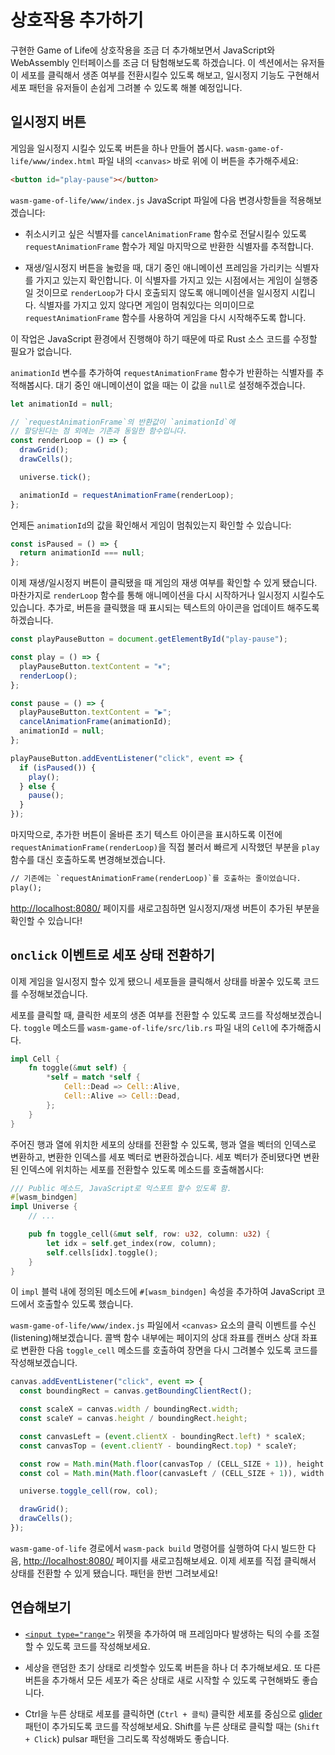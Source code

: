 # 상호작용 추가하기

구현한 Game of Life에 상호작용을 조금 더 추가해보면서 JavaScript와 WebAssembly 인터페이스를 조금 더 탐험해보도록 하겠습니다. 이 섹션에서는 유저들이 세포를 클릭해서 생존 여부를 전환시킬수 있도록 해보고, 일시정지 기능도 구현해서 세포 패턴을 유저들이 손쉽게 그려볼 수 있도록 해볼 예정입니다.

## 일시정지 버튼

게임을 일시정지 시킬수 있도록 버튼을 하나 만들어 봅시다. `wasm-game-of-life/www/index.html` 파일 내의 `<canvas>` 바로 위에 이 버튼을 추가해주세요:

```html
<button id="play-pause"></button>
```

`wasm-game-of-life/www/index.js` JavaScript 파일에 다음 변경사항들을 적용해보겠습니다:

* 취소시키고 싶은 식별자를 `cancelAnimationFrame` 함수로 전달시킬수 있도록 `requestAnimationFrame` 함수가 제일 마지막으로 반환한 식별자를 추적합니다.

* 재생/일시정지 버튼을 눌렀을 때, 대기 중인 애니메이션 프레임을 가리키는 식별자를 가지고 있는지 확인합니다. 이 식별자를 가지고 있는 시점에서는 게임이 실행중일 것이므로 `renderLoop`가 다시 호출되지 않도록 애니메이션을 일시정지 시킵니다. 식별자를 가지고 있지 않다면 게임이 멈춰있다는 의미이므로 `requestAnimationFrame` 함수를 사용하여 게임을 다시 시작해주도록 합니다.

이 작업은 JavaScript 환경에서 진행해야 하기 때문에 따로 Rust 소스 코드를 수정할 필요가 없습니다.

`animationId` 변수를 추가하여 `requestAnimationFrame` 함수가 반환하는 식별자를 추적해봅시다. 대기 중인 애니메이션이 없을 때는 이 값을 `null`로 설정해주겠습니다.

```js
let animationId = null;

// `requestAnimationFrame`의 반환값이 `animationId`에
// 할당된다는 점 외에는 기존과 동일한 함수입니다.
const renderLoop = () => {
  drawGrid();
  drawCells();

  universe.tick();

  animationId = requestAnimationFrame(renderLoop);
};
```

언제든 `animationId`의 값을 확인해서 게임이 멈춰있는지 확인할 수 있습니다:

```js
const isPaused = () => {
  return animationId === null;
};
```

이제 재생/일시정지 버튼이 클릭됐을 때 게임의 재생 여부를 확인할 수 있게 됐습니다. 마찬가지로 `renderLoop` 함수를 통해 애니메이션을 다시 시작하거나 일시정지 시킬수도 있습니다. 추가로, 버튼을 클릭했을 때 표시되는 텍스트의 아이콘을 업데이트 해주도록 하겠습니다.

```js
const playPauseButton = document.getElementById("play-pause");

const play = () => {
  playPauseButton.textContent = "⏸";
  renderLoop();
};

const pause = () => {
  playPauseButton.textContent = "▶";
  cancelAnimationFrame(animationId);
  animationId = null;
};

playPauseButton.addEventListener("click", event => {
  if (isPaused()) {
    play();
  } else {
    pause();
  }
});
```

마지막으로, 추가한 버튼이 올바른 초기 텍스트 아이콘을 표시하도록 이전에 `requestAnimationFrame(renderLoop)`을 직접 불러서 빠르게 시작했던 부분을 `play` 함수를 대신 호출하도록 변경해보겠습니다.

```diff
// 기존에는 `requestAnimationFrame(renderLoop)`를 호출하는 줄이었습니다.
play();
```

[http://localhost:8080/](http://localhost:8080/) 페이지를 새로고침하면 일시정지/재생 버튼이 추가된 부분을 확인할 수 있습니다!

## `onclick` 이벤트로 세포 상태 전환하기

이제 게임을 일시정지 할수 있게 됐으니 세포들을 클릭해서 상태를 바꿀수 있도록 코드를 수정해보겠습니다.

세포를 클릭할 때, 클릭한 세포의 생존 여부를 전환할 수 있도록 코드를 작성해보겠습니다. `toggle` 메소드를 `wasm-game-of-life/src/lib.rs` 파일 내의 `Cell`에 추가해줍시다.

```rust
impl Cell {
    fn toggle(&mut self) {
        *self = match *self {
            Cell::Dead => Cell::Alive,
            Cell::Alive => Cell::Dead,
        };
    }
}
```

주어진 행과 열에 위치한 세포의 상태를 전환할 수 있도록, 행과 열을 벡터의 인덱스로 변환하고, 변환한 인덱스를 세포 벡터로 변환하겠습니다. 세포 벡터가 준비됐다면 변환된 인덱스에 위치하는 세포를 전환할수 있도록 메소드를 호출해봅시다:

```rust
/// Public 메소드, JavaScript로 익스포트 할수 있도록 함.
#[wasm_bindgen]
impl Universe {
    // ...

    pub fn toggle_cell(&mut self, row: u32, column: u32) {
        let idx = self.get_index(row, column);
        self.cells[idx].toggle();
    }
}
```

이 `impl` 블럭 내에 정의된 메소드에 `#[wasm_bindgen]` 속성을 추가하여 JavaScript 코드에서 호출할수 있도록 했습니다.

`wasm-game-of-life/www/index.js` 파일에서 `<canvas>` 요소의 클릭 이벤트를 수신(listening)해보겠습니다. 콜백 함수 내부에는 페이지의 상대 좌표를 캔버스 상대 좌표로 변환한 다음 `toggle_cell` 메소드를 호출하여 장면을 다시 그려볼수 있도록 코드를 작성해보겠습니다.

```js
canvas.addEventListener("click", event => {
  const boundingRect = canvas.getBoundingClientRect();

  const scaleX = canvas.width / boundingRect.width;
  const scaleY = canvas.height / boundingRect.height;

  const canvasLeft = (event.clientX - boundingRect.left) * scaleX;
  const canvasTop = (event.clientY - boundingRect.top) * scaleY;

  const row = Math.min(Math.floor(canvasTop / (CELL_SIZE + 1)), height - 1);
  const col = Math.min(Math.floor(canvasLeft / (CELL_SIZE + 1)), width - 1);

  universe.toggle_cell(row, col);

  drawGrid();
  drawCells();
});
```
`wasm-game-of-life` 경로에서 `wasm-pack build` 명령어를 실행하여 다시 빌드한 다음, [http://localhost:8080/](http://localhost:8080/) 페이지를 새로고침해보세요. 이제 세포를 직접 클릭해서 상태를 전환할 수 있게 됐습니다. 패턴을 한번 그려보세요!

## 연습해보기

* [`<input type="range">`][input-range] 위젯을 추가하여 매 프레임마다 발생하는 틱의 수를 조절할 수 있도록 코드를 작성해보세요.

* 세상을 랜덤한 초기 상태로 리셋할수 있도록 버튼을 하나 더 추가해보세요. 또 다른 버튼을 추가해서 모든 세포가 죽은 상태로 새로 시작할 수 있도록 구현해봐도 좋습니다.

* Ctrl을 누른 상태로 세포를 클릭하면 (`Ctrl + 클릭`) 클릭한 세포를 중심으로 [glider](https://en.wikipedia.org/wiki/Glider_(Conway%27s_Life)) 패턴이 추가되도록 코드를 작성해보세요. Shift를 누른 상태로 클릭할 때는 (`Shift + Click`) pulsar 패턴을 그리도록 작성해봐도 좋습니다.

[input-range]: https://developer.mozilla.org/en-US/docs/Web/HTML/Element/input/range
